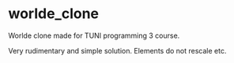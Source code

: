 # worlde_clone
Worlde clone made for TUNI programming 3 course. 

Very rudimentary and simple solution.
Elements do not rescale etc.
